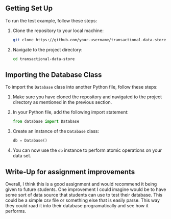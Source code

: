 ## Getting Set Up

To run the test example, follow these steps:

1. Clone the repository to your local machine:
    ```bash
    git clone https://github.com/your-username/transactional-data-store.git
    ```

2. Navigate to the project directory:
    ```bash
    cd transactional-data-store
    ```

## Importing the Database Class

To import the `Database` class into another Python file, follow these steps:

1. Make sure you have cloned the repository and navigated to the project directory as mentioned in the previous section.

2. In your Python file, add the following import statement:
    ```python
    from database import Database
    ```

3. Create an instance of the `Database` class:
    ```python
    db = Database()
    ```

4. You can now use the `db` instance to perform atomic operations on your data set.


## Write-Up for assignment improvements

Overall, I think this is a good assignment and would recommend it being given to future students. One improvement I could imagine would be to have some sort of data source that students can use to test their database. This could be a simple csv file or something else that is easily parse. This way they could raad it into their database programatically and see how it performs. 

